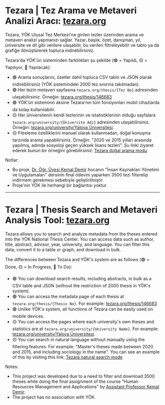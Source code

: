 # Tezara | Tez Arama ve Metaveri Analizi Aracı: [tezara.org](https://tezara.org)

Tezara, YÖK Ulusal Tez Merkezi'ne girilen tezler üzerinden arama ve metaveri analizi yapmanızı sağlar. Yazar, başlık, özet, danışman, yıl, üniversite ve dil gibi verilere ulaşabilir, bu verileri filtreleyebilir ve tablo ya da grafiğe dönüştürerek topluca indirebilirsiniz.

Tezara'da YÖK'ün sisteminden farklılıkları şu şekilde (🟢 = Yapıldı, 🟡 = Yapılıyor, 🔵 Yapılacak):

- 🟢 Arama sonuçlarını, özetler dahil topluca CSV tablo ve JSON olarak indirebilirsiniz (YÖK sistemindeki 2000 tez sınırına takılmadan).
- 🟢 Her tezin metaveri sayfasına `tezara.org/thesis/{Tez No}` adresinden ulaşabilirsiniz. Örneğin: [tezara.org/thesis/146683](https://tezara.org/thesis/146683)
- 🟢 YÖK'ün sisteminin aksine Tezara'nın tüm fonsiyonları mobil cihazlarda da kolay kullanılabilir.
- 🟡 Her üniversitenin kendi tezlerinin ve istatistiklerinin olduğu sayfalara `tezara.org/university/{Üniversite Adı}` adresinden ulaşabilirsiniz. Örneğin: [tezara.org/university/Yalova Üniversitesi](https://tezara.org/university/Yalova%20%C3%9Cniversitesi).
- 🟡 Fitreleme özelliklerini manuel olarak kullanmadan, doğal konuşma tarzında arama yapabilirsiniz. Örneğin: "2020 ve 2015 yılları arasında yapılmış, adında sosyoloji geçen yüksek lisans tezleri". Şu linki ziyaret ederek bunun bir örneğini görebilirsiniz: [Tezara doğal arama modu](https://tezara.org/search?q=2020%20ve%202015%20y%C4%B1llar%C4%B1%20aras%C4%B1nda%20yap%C4%B1lm%C4%B1%C5%9F,%20ad%C4%B1nda%20sosyoloji%20ge%C3%A7en%20y%C3%BCksek%20lisans%20tezleri&fcall=true)

Notlar:

- Bu proje, [Dr. Öğr. Üyesi Kemal Demir](https://ubs.yalova.edu.tr/ABPDS/AcademicInformation/BilgiGoruntulemev2/Index?pid=U2bdP510gBlFktL3iVOXsQ!xGGx!!xGGx!) hocanın "İnsan Kaynakları Yönetimi ve Uygulamaları" dersinin final ödevini yaparken 3500 tezi filterelip indirmem gerekmesi sebebiyle geliştirilmiştir.
- Proje'nin YÖK ile herhangi bir bağlantısı yoktur.

---

# Tezara | Thesis Search and Metaveri Analysis Tool: [tezara.org](https://tezara.org)

Tezara allows you to search and analyze metadata from the theses entered into the YÖK National Thesis Center. You can access data such as author, title, abstract, advisor, year, university, and language. You can filter this data, convert it to a table or graph, and download in bulk.

The differences between Tezara and YÖK's system are as follows (🟢 = Done, 🟡 = In Progress, 🔵 To Do):

- 🟢 You can download search results, including abstracts, in bulk as a CSV table and JSON (without the restriction of 2000 thesis in YÖK's system).
- 🟢 You can access the metadata page of each thesis at `tezara.org/thesis/{Thesis No}`. For example: [tezara.org/thesis/146683](https://tezara.org/thesis/146683)
- 🟢 Unlike YÖK's system, all functions of Tezara can be easily used on mobile devices.
- 🟡 You can access the pages where each university's own theses and statistics are at `tezara.org/university/{University Name}`. For example: [tezara.org/university/Yalova Üniversitesi](https://tezara.org/university/Yalova%20%C3%9Cniversitesi).
- 🟡 You can search in natural language without manually using the filtering features. For example: "Master's theses made between 2020 and 2015, and including sociology in the name". You can see an example of this by visiting this link: [Tezara natural search mode](https://tezara.org/search?q=2020%20ve%202015%20y%C4%B1llar%C4%B1%20aras%C4%B1nda%20yap%C4%B1lm%C4%B1%C5%9F,%20ad%C4%B1nda%20sosyoloji%20ge%C3%A7en%20y%C3%BCksek%20lisans%20tezleri&fcall=true)

Notes:

- This project was developed due to a need to filter and download 3500 theses while doing the final assignment of the course "Human Resources Management and Applications" by [Assistant Professor Kemal Demir](https://ubs.yalova.edu.tr/ABPDS/AcademicInformation/BilgiGoruntulemev2/Index?pid=U2bdP510gBlFktL3iVOXsQ!xGGx!!xGGx!).
- The project has no association with YÖK.
